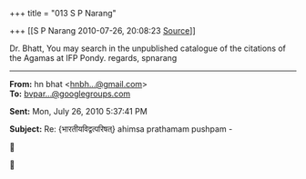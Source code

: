 +++
title = "013 S P Narang"

+++
[[S P Narang	2010-07-26, 20:08:23 [Source](https://groups.google.com/g/bvparishat/c/fi7dEYNhpJk)]]



Dr. Bhatt, You may search in the unpublished catalogue of the citations of the Agamas at IFP Pondy. regards, spnarang  

  

------------------------------------------------------------------------

**From:** hn bhat \<[hnbh...@gmail.com]()\>  
**To:** [bvpar...@googlegroups.com]()  

**Sent:** Mon, July 26, 2010 5:37:41 PM

  
**Subject:** Re: {भारतीयविद्वत्परिषत्} ahimsa prathamam pushpam -  





